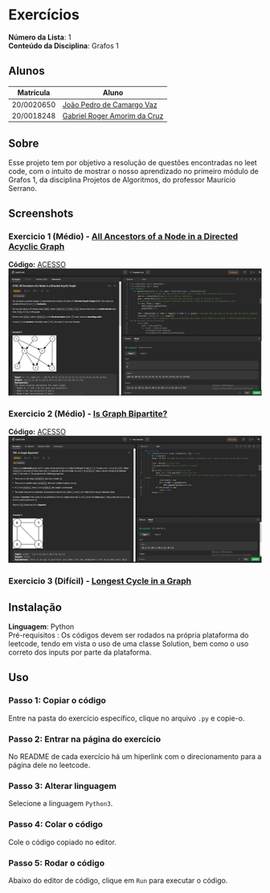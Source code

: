 # Exercícios

**Número da Lista**: 1<br>
**Conteúdo da Disciplina**: Grafos 1<br>

## Alunos
|Matrícula | Aluno |
| -- | -- |
| 20/0020650  |  [João Pedro de Camargo Vaz](https://github.com/JoaoPedro0803)|
| 20/0018248  |  [Gabriel Roger Amorim da Cruz](https://github.com/GabrielRoger07)|

## Sobre 
Esse projeto tem por objetivo a resolução de questões encontradas no leet code, com o intuito de mostrar o nosso aprendizado no primeiro módulo de Grafos 1, da disciplina Projetos de Algoritmos, do professor Maurício Serrano.

## Screenshots
### Exercicio 1 (Médio) - [All Ancestors of a Node in a Directed Acyclic Graph](https://leetcode.com/problems/all-ancestors-of-a-node-in-a-directed-acyclic-graph/description/)
**Código:** [ACESSO](https://github.com/projeto-de-algoritmos/Grafos1_exercicios/blob/master/projeto_modulo1/All%20Ancestors%20of%20a%20Node%20in%20a%20Directed%20Acyclic%20Graph/allAncestors.py)<br>
![All Ancestors](projeto_modulo1/assets/11111.PNG)


### Exercicio 2 (Médio) - [Is Graph Bipartite?](https://leetcode.com/problems/is-graph-bipartite/description/)
**Código:** [ACESSO](https://github.com/projeto-de-algoritmos/Grafos1_exercicios/blob/master/projeto_modulo1/Is%20Graph%20Bipartite/isBipartite.py)<br>
![Is Bipartite](projeto_modulo1/assets/media1.PNG)

### Exercicio 3 (Difícil) - [Longest Cycle in a Graph](https://leetcode.com/problems/longest-cycle-in-a-graph/description/)



## Instalação 
**Linguagem**: Python<br>
Pré-requisitos : Os códigos devem ser rodados na própria plataforma do leetcode, tendo em vista o uso de uma classe Solution, bem como o uso correto dos inputs por parte da plataforma.

## Uso 
### Passo 1: Copiar o código
Entre na pasta do exercício específico, clique no arquivo `.py` e copie-o.

### Passo 2: Entrar na página do exercício
No README de cada exercício há um hiperlink com o direcionamento para a página dele no leetcode.

### Passo 3: Alterar linguagem 
Selecione a linguagem `Python3`.

### Passo 4: Colar o código
Cole o código copiado no editor.

### Passo 5: Rodar o código
Abaixo do editor de código, clique em `Run` para executar o código.




